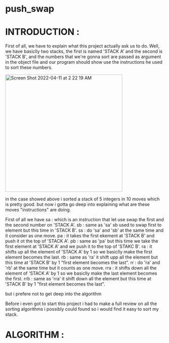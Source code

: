 # push_swap
# INTRODUCTION :
First of all, we have to explain what this project actually ask us to do.
Well, we have basiclly two stacks, the first is named 'STACK A' and the second is 'STACK B',
and the numbers that we're gonna sort are passed as argument in the object file and our program should show use the instructions he used to sort these numbers.


<img width="371" alt="Screen Shot 2022-04-11 at 2 22 19 AM" src="https://user-images.githubusercontent.com/65429355/162654432-f191b779-094c-4dc2-988a-135de67c3572.png">


in the case showed above i sorted a stack of 5 integers in 10 moves which is pretty good.
but now i gotta go deep into explaining what are these moves "instructions" are doing.

First of all we have
sa : which is an instruction that let use swap the first and the second number on 'STACK A'.
sb : same as 'sa' sb used to swap first to element but this time in 'STACK B'. 
ss : do 'sa' and 'sb' at the same time and it consider as one move.
pa : it takes the first ekement at 'STACK B' and push it ot the top of 'STACK A'.
pb : same as 'pa' but this time we take the first element at 'STACK A' and we push it to the top of 'STAKC B'.
ra : it shifts up all the element of 'STACK A' by 1 so we basiclly make the first element becomes the last.
rb : same as 'ra' it shift upp all the element but this time at 'STACK B' by 1 "first element becomes the last".
rr : do 'ra' and 'rb' at the same time but it counts as one move.
rra : it shifts down all the element of 'STACK A' by 1 so we basiclly make the last element becomes the first.
rrb : same as 'rra' it shift down all the element but this time at 'STACK B' by 1 "first element becomes the last".

but i prefere not to get deep into the algorithm 

Before i even got to start this project i had to make a full review on all the sorting algorithms i possibly could found so i would find it easy to sort my stack.
# ALGORITHM :
